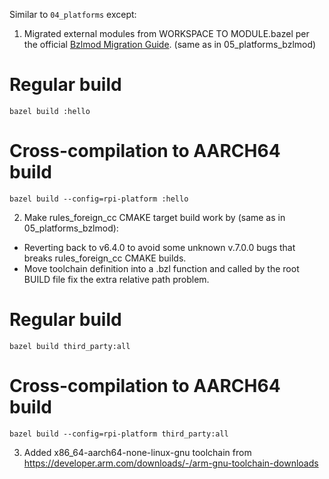 Similar to `04_platforms` except:

1. Migrated external modules from WORKSPACE TO MODULE.bazel per the official 
[Bzlmod Migration Guide](https://bazel.build/external/migration?authuser=1).
(same as in 05_platforms_bzlmod)

# Regular build
```
bazel build :hello
```

# Cross-compilation to AARCH64 build
```
bazel build --config=rpi-platform :hello
```

2. Make rules_foreign_cc CMAKE target build work by (same as in 05_platforms_bzlmod):
* Reverting back to v6.4.0 to avoid some unknown v.7.0.0 bugs that breaks rules_foreign_cc CMAKE builds.
* Move toolchain definition into a .bzl function and called by the root BUILD file fix the extra relative path problem.

# Regular build
```
bazel build third_party:all
```

# Cross-compilation to AARCH64 build
```
bazel build --config=rpi-platform third_party:all
```

3. Added x86_64-aarch64-none-linux-gnu toolchain from
https://developer.arm.com/downloads/-/arm-gnu-toolchain-downloads
